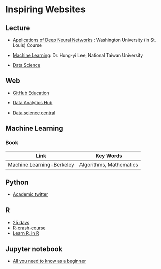 Inspiring Websites
=
Lecture
-
* [Applications of Deep Neural Networks](https://github.com/jeffheaton/t81_558_deep_learning) : Washington University (in St. Louis) Course

* [Machine Learning](http://speech.ee.ntu.edu.tw/~tlkagk/courses_ML20.html_): Dr. Hung-yi Lee,  National Taiwan University

* [Data Science](https://www.edx.org/professional-certificate/python-data-science)

Web
-
* [GitHub Education](https://education.github.com/)

* [Data Analytics Hub](https://exeter-data-analytics.github.io/)

* [Data science central](https://www.datasciencecentral.com/)

Machine Learning
-

### Book

| Link | Key Words |
| --- | --- |
| [Machine Learning-Berkeley](https://www.eecs189.org/static/resources/comprehensive-guide.pdf)|Algorithms, Mathematics |

Python
-

* [Academic twitter](https://twitter.com/klsywd/status/1239680070018428928)


R
-
* [25 days](https://kiirstio.wixsite.com/kowen/post/the-25-days-of-christmas-an-r-advent-calendar)
* [R-crash-course](https://bioinformatics-core-shared-training.github.io/r-crash-course/)
* [Learn R, in R](https://swirlstats.com/)

Jupyter notebook
-
* [All you need to know as a beginner](https://www.youtube.com/watch?v=HW29067qVWk)
